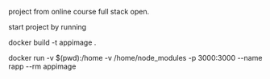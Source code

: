 project from online course full stack open.

start project by running

docker build -t appimage .

docker run -v $(pwd):/home -v /home/node_modules -p 3000:3000 --name rapp --rm appimage
